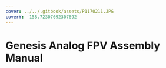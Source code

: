 ```yaml
---
cover: ../../.gitbook/assets/P1170211.JPG
coverY: -158.72307692307692
---
```


# Genesis Analog FPV Assembly Manual

